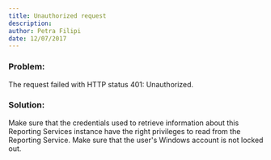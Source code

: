 ```yaml
---
title: Unauthorized request
description: 
author: Petra Filipi
date: 12/07/2017
---
```


### Problem:
The request failed with HTTP status 401: Unauthorized.
### Solution:
Make sure that the credentials used to retrieve information about this Reporting Services instance have the right privileges to read from the Reporting Service. Make sure that the user's Windows account is not locked out.